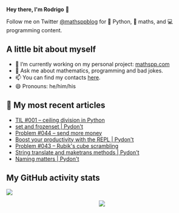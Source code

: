 **Hey there, I'm Rodrigo** 👋

Follow me on Twitter [@mathsppblog][twitter] for 🐍 Python, 🧠 maths, and 💻 programming content.


## A little bit about myself

- 🔭 I’m currently working on my personal project: [mathspp.com](https://mathspp.com)
- 💬 Ask me about mathematics, programming and bad jokes.
- 📫 You can find my contacts [here](https://mathspp.com/about#contacts).
- 😄 Pronouns: he/him/his


## 📖 My most recent articles

<!-- BLOG-POST-LIST:START -->
- [TIL #001 – ceiling division in Python](https://mathspp.com/blog/til/001)
- [set and frozenset | Pydon't](https://mathspp.com/blog/pydonts/set-and-frozenset)
- [Problem #044 – send more money](https://mathspp.com/blog/problems/send-more-money)
- [Boost your productivity with the REPL | Pydon't](https://mathspp.com/blog/pydonts/boost-your-productivity-with-the-repl)
- [Problem #043 – Rubik's cube scrambling](https://mathspp.com/blog/problems/rubiks-cube-scrambling)
- [String translate and maketrans methods | Pydon't](https://mathspp.com/blog/pydonts/string-translate-and-maketrans-methods)
- [Naming matters | Pydon't](https://mathspp.com/blog/pydonts/naming-matters)
<!-- BLOG-POST-LIST:END -->


##  My GitHub activity stats

![](https://github-readme-stats.vercel.app/api?username=RojerGS&hide=stars&count_private=true&show_icons=true)

<p align='center'><img src='https://visitor-badge.laobi.icu/badge?page_id=RojerGS'></p>

[twitter]: https://twitter.com/mathsppblog

